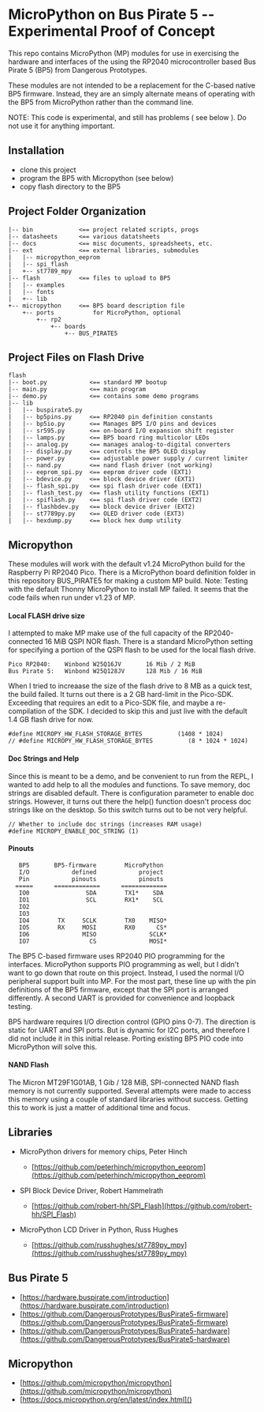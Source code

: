 # MicroPython on Bus Pirate 5 -- Experimental Proof of Concept

This repo contains MicroPython (MP) modules for use in exercising the
hardware and interfaces of the using the RP2040 microcontroller based
Bus Pirate 5 (BP5) from Dangerous Prototypes.

These modules are not intended to be a replacement for the C-based
native BP5 firmware. Instead, they are an simply alternate means of 
operating with the BP5 from MicroPython rather than the command line. 

NOTE: This code is experimental, and still has problems ( see below ). 
Do not use it for anything important.

## Installation

* clone this project
* program the BP5 with Micropython (see below)
* copy flash directory to the BP5 

## Project Folder Organization

```
|-- bin             <== project related scripts, progs
|-- datasheets      <== various datatsheets
|-- docs            <== misc documents, spreadsheets, etc.
|-- ext             <== external libraries, submodules
|   |-- micropython_eeprom
|   |-- spi_flash
|   +-- st7789_mpy
|-- flash           <== files to upload to BP5
|   |-- examples
|   |-- fonts
|   +-- lib
+-- micropython     <== BP5 board description file
    +-- ports           for MicroPython, optional
        +-- rp2
            +-- boards
                +-- BUS_PIRATE5
```

## Project Files on Flash Drive

```
flash
|-- boot.py            <== standard MP bootup
|-- main.py            <== main program
|-- demo.py            <== contains some demo programs
|-- lib
|   |-- buspirate5.py
|   |-- bp5pins.py     <== RP2040 pin definition constants
|   |-- bp5io.py       <== Manages BP5 I/O pins and devices
|   |-- sr595.py       <== on-board I/O expansion shift register
|   |-- lamps.py       <== BP5 board ring multicolor LEDs
|   |-- analog.py      <== manages analog-to-digital converters
|   |-- display.py     <== controls the BP5 OLED display
|   |-- power.py       <== adjustable power supply / current limiter
|   |-- nand.py        <== nand flash driver (not working)
|   |-- eeprom_spi.py  <== eeprom driver code (EXT1)
|   |-- bdevice.py     <== block device driver (EXT1)
|   |-- flash_spi.py   <== spi flash driver code (EXT1)
|   |-- flash_test.py  <== flash utility functions (EXT1)
|   |-- spiflash.py    <== spi flash driver code (EXT2)
|   |-- flashbdev.py   <== block device driver (EXT2)
|   |-- st7789py.py    <== OLED driver code (EXT3)
|   |-- hexdump.py     <== block hex dump utility
```

## Micropython

These modules will work with the default v1.24 MicroPython build for the
Raspberry Pi RP2040 Pico.  There is a MicroPython board definition
folder in this repository BUS_PIRATE5 for making a custom MP build.
Note: Testing with the default Thonny MicroPython to install MP failed.
It seems that the code fails when run under v1.23 of MP. 

#### Local FLASH drive size

I attempted to make MP make use of the full capacity of the
RP2040-connected 16 MiB QSPI NOR flash.  There is a standard MicroPython
setting for specifying a portion of the QSPI flash to be used for the
local flash drive. 

```
Pico RP2040:    Winbond W25Q16JV       16 Mib / 2 MiB
Bus Pirate 5:   Winbond W25Q128JV      128 Mib / 16 MiB
```

When I tried to increaase the size of the flash drive to 8 MB as a quick
test, the build failed. It turns out there is a 2 GB hard-limit in the
Pico-SDK.  Exceeding that requires an edit to a Pico-SDK file, and maybe 
a re-compilation of the SDK. I decided to skip this and just live with
the default 1.4 GB flash drive for now.

```
#define MICROPY_HW_FLASH_STORAGE_BYTES          (1408 * 1024)
// #define MICROPY_HW_FLASH_STORAGE_BYTES          (8 * 1024 * 1024)
```

#### Doc Strings and Help

Since this is meant to be a demo, and be convenient to run from the
REPL, I wanted to add help to all the modules and functions. To save
memory, doc strings are disabled default. There is configuration
parameter to enable doc strings. However, it turns out there the help()
function doesn't process doc strings like on the desktop. So this switch
turns out to be not very helpful.

```
// Whether to include doc strings (increases RAM usage)
#define MICROPY_ENABLE_DOC_STRING (1)
```

#### Pinouts

```
   BP5       BP5-firmware        MicroPython
   I/O            defined            project
   Pin            pinouts            pinouts 
  =====      =============      =============
   IO0                SDA        TX1*    SDA   
   IO1                SCL        RX1*    SCL   
   IO2                                         
   IO3                                         
   IO4        TX     SCLK        TX0    MISO*
   IO5        RX     MOSI        RX0      CS*
   IO6               MISO               SCLK*
   IO7                 CS               MOSI*

```

The BP5 C-based firmware uses RP2040 PIO programming for the 
interfaces. MicroPython supports PIO programming as well, but I didn't
want to go down that route on this project.  Instead, I used the normal
I/O peripheral support built into MP.  For the most part, these line up
with the pin definitions of the BP5 firmware, except that the SPI port
is arranged differently. A second UART is provided for convenience and 
loopback testing.

BP5 hardware requires I/O direction control (GPIO pins 0-7). The
direction is static for UART and SPI ports. But is dynamic for I2C 
ports, and therefore I did not include it in this initial release.
Porting existing BP5 PIO code into MicroPython will solve this.

#### NAND Flash

The Micron MT29F1G01AB, 1 Gib / 128 MiB, SPI-connected NAND flash memory
is not currently supported. Several attempts were made to access
this memory using a couple of standard libraries without success.
Getting this to work is just a matter of additional time and focus.



## Libraries

* MicroPython drivers for memory chips, Peter Hinch
  - [https://github.com/peterhinch/micropython_eeprom](https://github.com/peterhinch/micropython_eeprom)

* SPI Block Device Driver, Robert Hammelrath
  - [https://github.com/robert-hh/SPI_Flash](https://github.com/robert-hh/SPI_Flash)

* MicroPython LCD Driver in Python, Russ Hughes
  - [https://github.com/russhughes/st7789py_mpy](https://github.com/russhughes/st7789py_mpy)


## Bus Pirate 5

* [https://hardware.buspirate.com/introduction](https://hardware.buspirate.com/introduction)
* [https://github.com/DangerousPrototypes/BusPirate5-firmware](https://github.com/DangerousPrototypes/BusPirate5-firmware)
* [https://github.com/DangerousPrototypes/BusPirate5-hardware](https://github.com/DangerousPrototypes/BusPirate5-hardware)

## Micropython

* [https://github.com/micropython/micropython](https://github.com/micropython/micropython)
* [https://docs.micropython.org/en/latest/index.html]()
